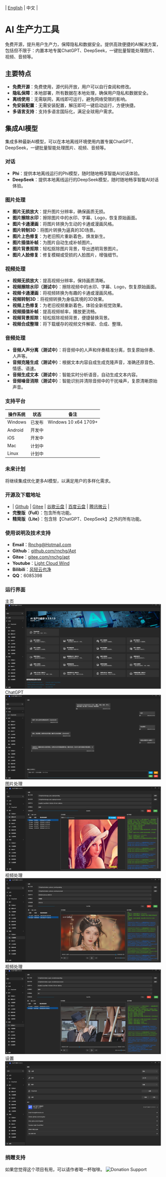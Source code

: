 | [English](README.en-US.md) | 中文 |

# AI 生产力工具
免费开源，提升用户生产力，保障隐私和数据安全。提供高效便捷的AI解决方案，包括但不限于：内置本地专属ChatGPT、DeepSeek，一键批量智能处理图片、视频、音频等。

## 主要特点
- **免费开源**：免费使用，源代码开放，用户可以自行查阅和修改。
- **隐私保障**：本地部署，所有数据在本地处理，确保用户隐私和数据安全。
- **离线使用**：无需联网，离线即可运行，避免网络受限的影响。
- **免安装配置**：无需安装配置，解压即可一键启动运行，方便快捷。
- **多语言支持**：支持多语言国际化，满足全球用户需求。

## 集成AI模型
集成多种最新AI模型，可以在本地离线环境使用内置专属ChatGPT、DeepSeek，一键批量智能处理图片、视频、音频等。

### 对话
- **Phi**：提供本地离线运行的Phi模型，随时随地畅享智能AI对话体验。
- **DeepSeek**：提供本地离线运行的DeepSeek模型，随时随地畅享智能AI对话体验。

### 图片处理
- **图片无损放大**：提升图片分辨率，确保画质无损。
- **图片擦除水印**：擦除图片中的水印、字幕、Logo，恢复原始画面。
- **图片卡通漫画**：将图片转换为生动的卡通或漫画风格。
- **图片转制3D**：将图片转换为逼真的3D场景。
- **图片上色修复**：为老旧照片重新着色，焕发新生。
- **图片插值补帧**：为图片自动生成补帧图片。
- **图片背景抠除**：轻松抠除图片背景，导出透明背景图片。
- **图片人脸修复**：修复模糊或受损的人脸图片，增强细节。

### 视频处理
- **视频无损放大**：提高视频分辨率，保持画质清晰。
- **视频擦除水印（测试中）**：擦除视频中的水印、字幕、Logo，恢复原始画面。
- **视频卡通漫画**：将视频转换为有趣的卡通或漫画风格。
- **视频转制3D**：将视频转换为身临其境的3D效果。
- **视频上色修复**：为老旧视频重新着色，体验全新视觉效果。
- **视频插值补帧**：提高视频帧率，播放更流畅。
- **视频背景抠除**：轻松抠除视频背景，便捷替换背景。
- **视频合成整理**：将下载缓存的视频文件解密、合成、整理。

### 音频处理
- **音频人声分离（测试中）**：将音频中的人声和伴奏精准分离，恢复原始伴奏、人声等。
- **音频克隆生成（测试中）**：根据文本内容自成生成克隆声音，准确还原音色、情感、语速。
- **音频生成文本（测试中）**：智能实时分析语音，自动生成文本内容。
- **音频噪音消除（测试中）**：智能识别并清除音频中的干扰噪声，复原清晰原始声音。

### 支持平台
|操作系统|状态|备注|
|---|---|---|
|Windows|已发布|Windows 10 x64 1709+|
|Android|开发中||
|iOS|开发中||
|Mac|计划中||
|Linux|计划中||

### 未来计划
将继续集成优化更多AI模型，以满足用户的多样化需求。

### 开源及下载地址
- | [Github](https://github.com/rnchg/Apt/releases/latest) | [Gitee](https://gitee.com/rnchg/apt/releases/latest) | [谷歌云盘](https://drive.google.com/drive/folders/1o-SxxA2oAKjQkh-X83TN_zHjHIvOBe0V?usp=sharing) | [百度云盘](https://pan.baidu.com/s/1I_DwtX15492z6B6ZHDhJ-Q?pwd=1234) | [腾讯微云](https://share.weiyun.com/vGiBjW8d) |
- **完整版（Full）**：包含所有功能。
- **精简版（Lite）**：包含除【ChatGPT、DeepSeek】之外的所有功能。

### 使用说明及技术支持
- **Email**：[Rnchg@Hotmail.com](mailto:Rnchg@Hotmail.com)
- **Github**：[github.com/rnchg/Apt](https://github.com/rnchg/Apt)
- **Gitee**：[gitee.com/rnchg/apt](https://gitee.com/rnchg/apt)
- **Youtube**：[Light Cloud Wind](https://www.youtube.com/channel/UCHKH3bLpd8giPyr6x5sKGfw)
- **Bilibili**：[风轻云也净](https://space.bilibili.com/478375442)
- **QQ**：6085398

### 运行界面
主页
![主页](.assets/zh-CN/dashboard.png)
ChatGPT
![ChatGPT](.assets/zh-CN/gen_chat.png)
图片处理
![图片处理](.assets/zh-CN/image_auto_wipe.png)
视频处理
![视频处理](.assets/zh-CN/video_cartoon_comic.png)
视频处理
![视频处理](.assets/zh-CN/video_super_resolution.png)
设置
![设置](.assets/zh-CN/settings.png)

### 捐赠支持
如果您觉得这个项目有用，可以请作者喝一杯咖啡。
![Donation Support](.assets/donate.png)